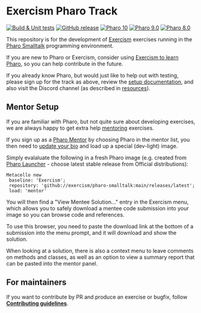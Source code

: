 # Exercism Pharo Track

[![Build & Unit tests](https://github.com/exercism/pharo-smalltalk/actions/workflows/ci.yml/badge.svg)](https://github.com/exercism/pharo-smalltalk/actions/workflows/ci.yml)
[![GitHub release](https://img.shields.io/github/release/exercism/pharo-smalltalk.svg)](https://github.com/exercism/pharo-smalltalk/releases/latest)
[![Pharo 10](https://img.shields.io/badge/Pharo-10-informational)](https://get.pharo.org)
[![Pharo 9.0](https://img.shields.io/badge/Pharo-9.0-informational)](https://get.pharo.org/64)
[![Pharo 8.0](https://img.shields.io/badge/Pharo-8.0-informational)](https://get.pharo.org/archive/80)

This repository is for the development of [Exercism](http://exercism.io) exercises running in the [Pharo Smalltalk](http://pharo.org) programming environment.


If you are new to Pharo or Exercism, consider using [Exercism to learn Pharo](https://exercism.io/tracks/pharo-smalltalk), so you can help contribute in the future.

If you already know Pharo, but would just like to help out with testing, please sign up for the track as above, review the [setup documentation](https://exercism.io/tracks/pharo-smalltalk/installation), and also visit the Discord channel (as described in [resources](./docs/RESOURCES.md)).

## Mentor Setup

If you are familiar with Pharo, but not quite sure about developing exercises, we are always happy to get extra help [mentoring](https://exercism.io/become-a-mentor) exercises.

If you sign up as a [Pharo Mentor](https://exercism.io/mentor/registrations/new) by choosing Pharo in the mentor list, you then need to [update your bio](https://github.com/exercism/website-copy/blob/master/mentors/README.md#mentors) and load up a special (dev-light) image.

Simply evalaluate the following in a fresh Pharo image (e.g. created from [Pharo Launcher](https://pharo.org/download) - choose latest stable release from Official distributions):

```smalltalk
Metacello new
 baseline: 'Exercism';
 repository: 'github://exercism/pharo-smalltalk:main/releases/latest';
 load: 'mentor'
```

You will then find a "View Mentee Solution..." entry in the Exercism menu, which allows you to safely download a mentee code submission into your image so you can browse code and references.

To use this browser, you need to paste the download link at the bottom of a submission into the menu prompt, and it will download and show the solution.

When looking at a solution, there is also a context menu to leave comments on methods and classes, as well as an option to view a summary report that can be pasted into the mentor panel.

## For maintainers
If you want to contribute by PR and produce an exercise or bugfix, follow __[Contributing guidelines](docs/CONTRIBUTING.md)__.
